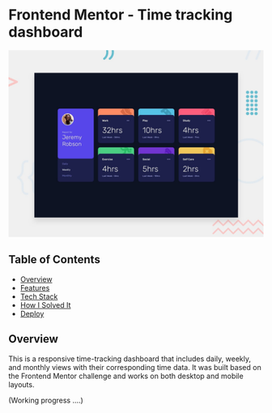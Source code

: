 # Frontend Mentor - Time tracking dashboard

![Design preview for the Time tracking dashboard coding challenge](./preview.jpg)

## Table of Contents

- [Overview](#overview)
- [Features](#features)
- [Tech Stack](#tech-stack)
- [How I Solved It](#how-i-solved-it)
- [Deploy](#deploy)

## Overview

This is a responsive time-tracking dashboard that includes daily, weekly, and monthly views with their corresponding time data.
It was built based on the Frontend Mentor challenge and works on both desktop and mobile layouts.

(Working progress ....)
